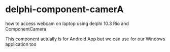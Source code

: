 # delphi-component-camerA
how to access webcam on laptop using delphi 10.3 Rio and ComponentCamera

This component actually is for Android App but we can use for our Windows application too
